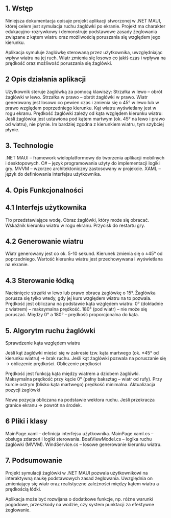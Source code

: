 ## 1. Wstęp
Niniejsza dokumentacja opisuje projekt aplikacji stworzonej w .NET MAUI, której celem jest symulacja ruchu żaglówki po ekranie. Projekt ma charakter edukacyjno-rozrywkowy i demonstruje podstawowe zasady żeglowania     związane z kątem wiatru oraz możliwością poruszania się względem jego kierunku.

Aplikacja symuluje żaglówkę sterowaną przez użytkownika, uwzględniając wpływ wiatru na jej ruch. Wiatr zmienia się losowo co jakiś czas i wpływa na prędkość oraz możliwość poruszania się żaglówki.


## 2 Opis działania aplikacji
Użytkownik steruje żaglówką za pomocą klawiszy:
Strzałka w lewo – obrót żaglówki w lewo.
Strzałka w prawo – obrót żaglówki w prawo.
Wiatr generowany jest losowo co pewien czas i zmienia się o 45° w lewo lub w prawo względem poprzedniego kierunku.
Kąt wiatru wyświetlany jest w rogu ekranu.
Prędkość żaglówki zależy od kąta względem kierunku wiatru:
Jeśli żaglówka jest ustawiona pod kątem martwym (ok. 45° na lewo i prawo od wiatru), nie płynie.
Im bardziej zgodna z kierunkiem wiatru, tym szybciej płynie.
## 3. Technologie
.NET MAUI – framework wieloplatformowy do tworzenia aplikacji mobilnych i desktopowych.
C# – język programowania użyty do implementacji logiki gry.
MVVM – wzorzec architektoniczny zastosowany w projekcie.
XAML – język do definiowania interfejsu użytkownika.
## 4. Opis Funkcjonalności
## 4.1 Interfejs użytkownika
Tło przedstawiające wodę.
Obraz żaglówki, który może się obracać.
Wskaźnik kierunku wiatru w rogu ekranu.
Przycisk do restartu gry.
## 4.2 Generowanie wiatru
Wiatr generowany jest co ok. 5-10 sekund.
Kierunek zmienia się o ±45° od poprzedniego.
Wartość kierunku wiatru jest przechowywana i wyświetlana na ekranie.
## 4.3 Sterowanie łódką
Naciśnięcie strzałki w lewo lub prawo obraca żaglówkę o 15°.
Żaglówka porusza się tylko wtedy, gdy jej kurs względem wiatru na to pozwala.
Prędkość jest obliczana na podstawie kąta względem wiatru:
0° (dokładnie z wiatrem) – maksymalna prędkość.
180° (pod wiatr) – nie może się poruszać.
Między 0° a 180° – prędkość proporcjonalna do kąta.
## 5. Algorytm ruchu żaglówki
Sprawdzenie kąta względem wiatru

Jeśli kąt żaglówki mieści się w zakresie tzw. kąta martwego (ok. ±45° od kierunku wiatru) → brak ruchu.
Jeśli kąt żaglówki pozwala na poruszanie się → obliczenie prędkości.
Obliczenie prędkości

Prędkość jest funkcją kąta między wiatrem a dziobem żaglówki.
Maksymalna prędkość przy kącie 0° (pełny baksztag – wiatr od rufy).
Przy kurcie ostrym (blisko kąta martwego) prędkość minimalna.
Aktualizacja pozycji żaglówki

Nowa pozycja obliczana na podstawie wektora ruchu.
Jeśli przekracza granice ekranu → powrót na środek.

## 6 Pliki i klasy
MainPage.xaml – definicja interfejsu użytkownika.
MainPage.xaml.cs – obsługa zdarzeń i logiki sterowania.
BoatViewModel.cs – logika ruchu żaglówki (MVVM).
WindService.cs – losowe generowanie kierunku wiatru.

## 7. Podsumowanie
Projekt symulacji żaglówki w .NET MAUI pozwala użytkownikowi na interaktywną naukę podstawowych zasad żeglowania. Uwzględnia on zmieniający się wiatr oraz realistyczne zależności między kątem wiatru a prędkością łódki.

Aplikacja może być rozwijana o dodatkowe funkcje, np. różne warunki pogodowe, przeszkody na wodzie, czy system punktacji za efektywne żeglowanie.
